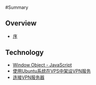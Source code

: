 #Summary

## Overview

* [序](README.md)

## Technology
* [Window Object - JavaScript](Window-Object-JavaScript.md)
* [使用Ubuntu系统在VPS中架设VPN服务](Vps-Vpn-Ubuntu.md)
* [连接VPN服务器](Connect-VPN-Server.md)